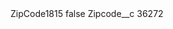 <?xml version="1.0" encoding="UTF-8"?>
<CustomMetadata xmlns="http://soap.sforce.com/2006/04/metadata" xmlns:xsi="http://www.w3.org/2001/XMLSchema-instance" xmlns:xsd="http://www.w3.org/2001/XMLSchema">
    <label>ZipCode1815</label>
    <protected>false</protected>
    <values>
        <field>Zipcode__c</field>
        <value xsi:type="xsd:string">36272</value>
    </values>
</CustomMetadata>
